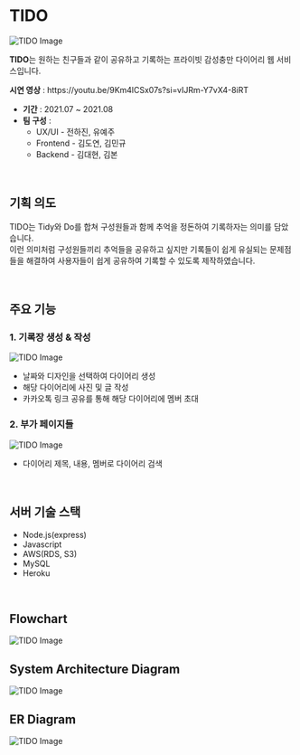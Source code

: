 <h1>TIDO</h1>
<img src="https://github.com/user-attachments/assets/377a7ba8-00ac-47fd-9aa2-2c1ff0041547" alt="TIDO Image">
<p><strong>TIDO</strong>는 원하는 친구들과 같이 공유하고 기록하는 프라이빗 감성충만 다이어리 웹 서비스입니다.</p>
<p><strong>시연 영상</strong> : https://youtu.be/9Km4lCSx07s?si=vIJRm-Y7vX4-8iRT</p>
<ul>
  <li><strong>기간</strong> : 2021.07 ~ 2021.08</li>
  <li><strong>팀 구성</strong> : 
    <ul>
      <li>UX/UI - 전하진, 유예주</li>
      <li>Frontend - 김도연, 김민규</li>
      <li>Backend - 김대현, 김본</li>
    </ul>
  </li>
</ul>


<br>
<h2>기획 의도</h2>
<p>TIDO는 Tidy와 Do를 합쳐 구성원들과 함께 추억을 정돈하여 기록하자는 의미를 담았습니다. <br>
이런 의미처럼 구성원들끼리 추억들을 공유하고 싶지만 기록들이 쉽게 유실되는 문제점들을 해결하여 사용자들이 쉽게 공유하여 기록할 수 있도록 제작하였습니다.</p>


<br>
<h2>주요 기능</h2>
<h3>1. 기록장 생성 & 작성</h3>
<img src="https://github.com/user-attachments/assets/68da9c69-98de-4d36-a768-f9c7e2f37629" alt="TIDO Image">
<ul>
  <li>날짜와 디자인을 선택하여 다이어리 생성</li>
  <li>해당 다이어리에 사진 및 글 작성</li>
  <li>카카오톡 링크 공유를 통해 해당 다이어리에 멤버 초대</li>
</ul>
<h3>2. 부가 페이지들</h3>
<img src="https://github.com/user-attachments/assets/d2f5d2d5-5951-4528-8fe4-2794927eabce" alt="TIDO Image">
<ul>
  <li>다이어리 제목, 내용, 멤버로 다이어리 검색</li>
</ul>

<br>
<h2>서버 기술 스택</h2>
<ul>
  <li>Node.js(express)</li>
  <li>Javascript</li>
  <li>AWS(RDS, S3)</li>
  <li>MySQL</li>
  <li>Heroku</li>
</ul>

<br>
<h2>Flowchart</h2>
<img src="https://github.com/user-attachments/assets/3c49149d-cba7-4721-99d8-5aa0fa7c72d6" alt="TIDO Image">

<br>
<h2>System Architecture Diagram</h2>
<img src="https://github.com/user-attachments/assets/3fea2325-7750-4186-b321-e63da229369e" alt="TIDO Image">

<br>
<h2>ER Diagram</h2>
<img src="https://github.com/user-attachments/assets/771b6540-5389-4684-938a-e76b20cc6195" alt="TIDO Image">
